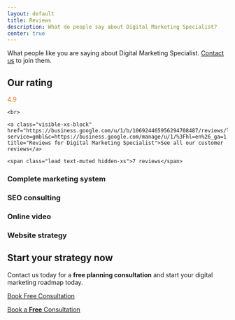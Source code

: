 ```yaml
---
layout: default
title: Reviews
description: What do people say about Digital Marketing Specialist?
center: true
---
```


What people like you are saying about Digital Marketing Specialist. [Contact us]({{site.url}}/contact/ "Contact") to join them.

## Our rating

<p>
    <span class="lead" style="color: #E8711B;">4.9 
        <span class="icon icon-star"></span>
        <span class="icon icon-star"></span>
        <span class="icon icon-star"></span>
        <span class="icon icon-star"></span>
        <span class="icon icon-star"></span>
    </span>

    <br>

    <a class="visible-xs-block" href="https://business.google.com/u/1/b/106924465956294708487/reviews/l/05408200928902885690?service=gmbl&c=https://business.google.com/manage/u/1/%3Fhl=en%26_ga=1.191318191.426866955.1426592006%23/list&pageId=106924465956294708487&hl=en" title="Reviews for Digital Marketing Specialist">See all our customer reviews</a>

    <span class="lead text-muted hidden-xs">7 reviews</span>

</p>

<div class="hidden-xs">

<h3>Complete marketing system</h3>

<!-- Ellis Recruitment -->

<div class="g-post m-b" data-href="https://plus.google.com/+DigitalmarketingspecialistCoUk/posts/DzopkTvz532"></div>

<h3>SEO consulting</h3>

<!-- Minuteman Press -->

<div class="g-post m-b" data-href="https://plus.google.com/+DigitalmarketingspecialistCoUk/posts/gmxoeQaA23z"></div>

<!-- Hunters London -->

<div class="g-post m-b" data-href="https://plus.google.com/+DigitalmarketingspecialistCoUk/posts/i5jVhRTeDaq"></div>

<!-- Winchester Dog Walking -->

<div class="g-post m-b" data-href="https://plus.google.com/+DigitalmarketingspecialistCoUk/posts/ZSs3ykaTLcL"></div>

<h3>Online video</h3>

<!-- Alt Shift X -->

<div class="g-post m-b" data-href="https://plus.google.com/+DigitalmarketingspecialistCoUk/posts/98gp18RoUB8"></div>

<h3>Website strategy</h3>

<!-- iwoca -->

<div class="g-post m-b" data-href="https://plus.google.com/+DigitalmarketingspecialistCoUk/posts/CBNqBx6gZcV"></div>

</div>

## Start your strategy now

Contact us today for a **free planning consultation** and start your digital marketing roadmap today.

<a href="{{ site.url }}/contact/" title="Contact" role="button" class="btn btn-primary-outline m-b-md btn-lg m-t hidden-xs">Book Free Consultation</a>

<p>
    <u>
        <a href="{{ site.url }}/contact/" title="Contact" class="visible-xs-block">Book a <strong>Free</strong> Consultation</a>
    </u>
</p>